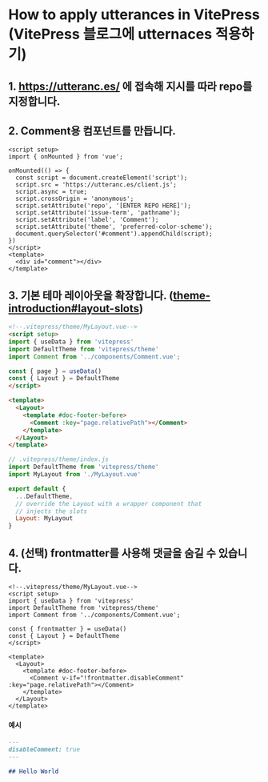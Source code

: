 # How to apply utterances in VitePress (VitePress 블로그에 utternaces 적용하기)

## 1. https://utteranc.es/ 에 접속해 지시를 따라 repo를 지정합니다.

## 2. Comment용 컴포넌트를 만듭니다.

```vue
<script setup>
import { onMounted } from 'vue';

onMounted(() => {
  const script = document.createElement('script');
  script.src = 'https://utteranc.es/client.js';
  script.async = true;
  script.crossOrigin = 'anonymous';
  script.setAttribute('repo', '[ENTER REPO HERE]');
  script.setAttribute('issue-term', 'pathname');
  script.setAttribute('label', 'Comment');
  script.setAttribute('theme', 'preferred-color-scheme');
  document.querySelector('#comment').appendChild(script);
})
</script>
<template>
  <div id="comment"></div>
</template>
```

## 3. 기본 테마 레이아웃을 확장합니다. ([theme-introduction#layout-slots](https://vitepress.vuejs.org/guide/theme-introduction#layout-slots))

```html
<!--.vitepress/theme/MyLayout.vue-->
<script setup>
import { useData } from 'vitepress'
import DefaultTheme from 'vitepress/theme'
import Comment from '../components/Comment.vue';

const { page } = useData()
const { Layout } = DefaultTheme
</script>

<template>
  <Layout>
    <template #doc-footer-before>
      <Comment :key="page.relativePath"></Comment>
    </template>
  </Layout>
</template>
```

```javascript
// .vitepress/theme/index.js
import DefaultTheme from 'vitepress/theme'
import MyLayout from './MyLayout.vue'

export default {
  ...DefaultTheme,
  // override the Layout with a wrapper component that
  // injects the slots
  Layout: MyLayout
}
```

## 4. (선택) frontmatter를 사용해 댓글을 숨길 수 있습니다.

```html{3,7,14}
<!--.vitepress/theme/MyLayout.vue-->
<script setup>
import { useData } from 'vitepress'
import DefaultTheme from 'vitepress/theme'
import Comment from '../components/Comment.vue';

const { frontmatter } = useData()
const { Layout } = DefaultTheme
</script>

<template>
  <Layout>
    <template #doc-footer-before>
      <Comment v-if="!frontmatter.disableComment" :key="page.relativePath"></Comment>
    </template>
  </Layout>
</template>
```

#### 예시

```md
---
disableComment: true
---

## Hello World
```